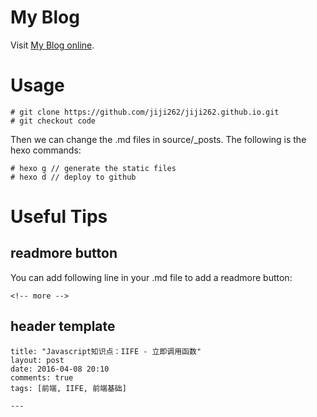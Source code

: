 # My Blog

Visit [My Blog online](http://jiji262.github.io).

# Usage
```
# git clone https://github.com/jiji262/jiji262.github.io.git
# git checkout code
```
Then we can change the .md files in source/_posts. 
The following is the hexo commands:
```
# hexo g // generate the static files
# hexo d // deploy to github
```

# Useful Tips

## readmore button 

You can add following line in your .md file to add a readmore button:
```
<!-- more -->
```

## header template

```
title: "Javascript知识点：IIFE - 立即调用函数"
layout: post
date: 2016-04-08 20:10
comments: true
tags: [前端, IIFE, 前端基础]

---
```
